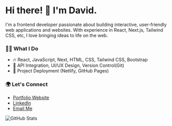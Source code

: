 # Hi there! 👋 I'm David.

I'm a frontend developer passionate about building interactive, user-friendly web applications and websites. With experience in React, Next.js, Tailwind CSS, etc, I love bringing ideas to life on the web.

### 👨‍💻 What I Do
- 🔥 React, JavaScript, Next, HTML, CSS, Tailwind CSS, Bootstrap
- 🎨 API Integration, UI/UX Design, Version Control(Git)
- 🚀 Project Deployment (Netlify, GitHub Pages)

### 🌍 Let's Connect
- [Portfolio Website](davidnwokeabia.nelify.app)
- [LinkedIn]([https://www.linkedin.com/in/yourname](https://www.linkedin.com/in/david-nwokeabia-20b6452ab))
- [Email Me](mailto:davidnwokeabia@gmail.com)

![GitHub Stats](https://github-readme-stats.vercel.app/api?username=daavhidd&show_icons=true)


<!--
**daavhidd/daavhidd** is a ✨ _special_ ✨ repository because its `README.md` (this file) appears on your GitHub profile.

Here are some ideas to get you started:

- 🔭 I’m currently working on ...
- 🌱 I’m currently learning ...
- 👯 I’m looking to collaborate on ...
- 🤔 I’m looking for help with ...
- 💬 Ask me about ...
- 📫 How to reach me: ...
- 😄 Pronouns: ...
- ⚡ Fun fact: ...
-->
